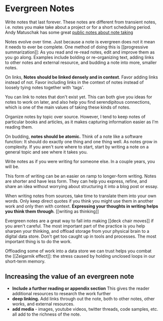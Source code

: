 # Evergreen Notes

Write notes that last forever. These notes are different from transient notes, i.e. notes you make take about a project or for a short scheduling period. Andy Matuschak has some great [public notes about note taking](https://notes.andymatuschak.org/z4SDCZQeRo4xFEQ8H4qrSqd68ucpgE6LU155C)

Notes evolve over time. Just because a note is evergreen does not it mean it needs to ever be complete. One method of doing this is [[progressive summarization]]: As you read and re-read notes, edit and improve them as you go along. Examples include bolding or re-organizing text, adding links to other notes and external resource, and budding a note into more, smaller notes. 

On links, **Notes should be linked densely and in context**. Favor adding links instead of not. Favor including links in the context of notes instead of loosely tying notes together with 'tags'. 

You can link to notes that don't exist yet. This can both give you ideas for notes to work on later, and also help you find serendipitous connections, which is one of the main values of taking these kinds of notes. 

Organize notes by topic over source. However, I tend to keep notes of particular books and articles, as it makes capturing information easier as I'm reading them. 

On budding, **notes should be atomic.** Think of a note like a software function: It should do exactly one thing and one thing well. As notes grow in complexity. If you aren't sure where to start, start by writing a note on a general topic and see where it takes you.

Write notes as if you were writing for someone else. In a couple years, you will be. 

This form of writing can be an easier on ramp to longer-form writing. Notes are shorter and have less form. They can help you express, refine, and share an idea without worrying about structuring it into a blog post or essay.

When writing notes from sources, take time to translate them into your own words. Only keep direct quotes if you think you might use them in another work and only then with context. **Expressing your thoughts in writing helps you think them through**. [[writing as thinking]]

Evergreen notes are a great way to fall into making [[deck chair moves]] if you aren't careful. The most important part of the practice is you help sharpen your thinking, and offload storage from your physical brain to a digital data store. Don't get too caught up in tools and processes. The most important thing is to do the work. 

Offloading some of work into a data store we can trust helps you combat the [[Zeigarnik effect]]: the stress caused by holding unclosed loops in our short-term memory. 

## Increasing the value of an evergreen note
- **Include a further reading or appendix section** This gives the reader additional resources to research the work further
- **deep linking.** Add links through out the note, both to other notes, other works, and external resources. 
- **add media** - images, youtube videos, twitter threads, code samples, etc. all add to the richness of the note.
